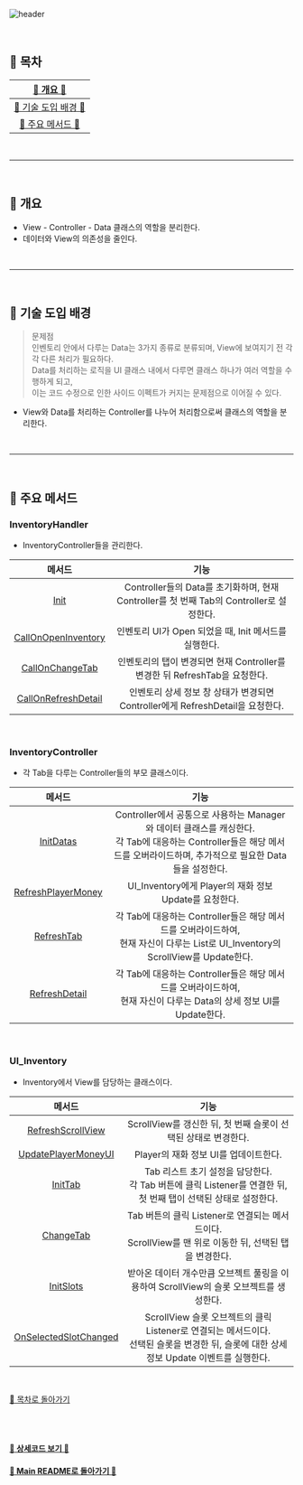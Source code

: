 ![header](https://capsule-render.vercel.app/api?type=cylinder&color=A1B6FF&height=150&section=header&text=Inventory%20with%20MVC&fontSize=60&fontColor=ECFBFF&animation=fadeIn)

<br>


## :crescent_moon: 목차

| [🐰 개요 🐰](#rabbit-개요) |
| :---: |
| [🐇 기술 도입 배경 🐇](#rabbit2-기술-도입-배경) |
| [🍡 주요 메서드 🍡](#dango-주요-메서드) |

<br>

* * *

<br>

## :rabbit: 개요  
- View - Controller - Data 클래스의 역할을 분리한다.
- 데이터와 View의 의존성을 줄인다.

<br>

* * *

<br>

## :rabbit2: 기술 도입 배경
> 문제점<br>
> 인벤토리 안에서 다루는 Data는 3가지 종류로 분류되며, View에 보여지기 전 각각 다른 처리가 필요하다.<br>
> Data를 처리하는 로직을 UI 클래스 내에서 다루면 클래스 하나가 여러 역할을 수행하게 되고,<br>
> 이는 코드 수정으로 인한 사이드 이펙트가 커지는 문제점으로 이어질 수 있다.<br>
- View와 Data를 처리하는 Controller를 나누어 처리함으로써 클래스의 역할을 분리한다.

<br>

* * *

<br>

## :dango: 주요 메서드

### InventoryHandler
- InventoryController들을 관리한다.

|메서드|기능|
|:---:|:---:|
|[Init](https://github.com/j-miiin/TodangTodangCodes/blob/9d523e24056454e40ffc5d78ad6103da6c516c28/MVC%20%EA%B5%AC%EC%A1%B0%EB%A5%BC%20%ED%99%9C%EC%9A%A9%ED%95%9C%20Inventory/InventoryHandler.cs#L19-L25)|Controller들의 Data를 초기화하며, 현재 Controller를 첫 번째 Tab의 Controller로 설정한다.|
|[CallOnOpenInventory](https://github.com/j-miiin/TodangTodangCodes/blob/9d523e24056454e40ffc5d78ad6103da6c516c28/MVC%20%EA%B5%AC%EC%A1%B0%EB%A5%BC%20%ED%99%9C%EC%9A%A9%ED%95%9C%20Inventory/InventoryHandler.cs#L27-L30)|인벤토리 UI가 Open 되었을 때, Init 메서드를 실행한다.|
|[CallOnChangeTab](https://github.com/j-miiin/TodangTodangCodes/blob/9d523e24056454e40ffc5d78ad6103da6c516c28/MVC%20%EA%B5%AC%EC%A1%B0%EB%A5%BC%20%ED%99%9C%EC%9A%A9%ED%95%9C%20Inventory/InventoryHandler.cs#L32-L37)|인벤토리의 탭이 변경되면 현재 Controller를 변경한 뒤 RefreshTab을 요청한다.|
|[CallOnRefreshDetail](https://github.com/j-miiin/TodangTodangCodes/blob/9d523e24056454e40ffc5d78ad6103da6c516c28/MVC%20%EA%B5%AC%EC%A1%B0%EB%A5%BC%20%ED%99%9C%EC%9A%A9%ED%95%9C%20Inventory/InventoryHandler.cs#L39-L42)|인벤토리 상세 정보 창 상태가 변경되면 Controller에게 RefreshDetail을 요청한다.|

<br>

### InventoryController
- 각 Tab을 다루는 Controller들의 부모 클래스이다.

|메서드|기능|
|:---:|:---:|
|[InitDatas](https://github.com/j-miiin/TodangTodangCodes/blob/9d523e24056454e40ffc5d78ad6103da6c516c28/MVC%20%EA%B5%AC%EC%A1%B0%EB%A5%BC%20%ED%99%9C%EC%9A%A9%ED%95%9C%20Inventory/InventoryController.cs#L25-L44)|Controller에서 공통으로 사용하는 Manager와 데이터 클래스를 캐싱한다.<br>각 Tab에 대응하는 Controller들은 해당 메서드를 오버라이드하며, 추가적으로 필요한 Data들을 설정한다.|
|[RefreshPlayerMoney](https://github.com/j-miiin/TodangTodangCodes/blob/9d523e24056454e40ffc5d78ad6103da6c516c28/MVC%20%EA%B5%AC%EC%A1%B0%EB%A5%BC%20%ED%99%9C%EC%9A%A9%ED%95%9C%20Inventory/InventoryController.cs#L46-L49)|UI_Inventory에게 Player의 재화 정보 Update를 요청한다.|
|[RefreshTab](https://github.com/j-miiin/TodangTodangCodes/blob/9d523e24056454e40ffc5d78ad6103da6c516c28/MVC%20%EA%B5%AC%EC%A1%B0%EB%A5%BC%20%ED%99%9C%EC%9A%A9%ED%95%9C%20Inventory/InventoryController.cs#L51-L54)|각 Tab에 대응하는 Controller들은 해당 메서드를 오버라이드하여,<br>현재 자신이 다루는 List로 UI_Inventory의 ScrollView를 Update한다.|
|[RefreshDetail](https://github.com/j-miiin/TodangTodangCodes/blob/9d523e24056454e40ffc5d78ad6103da6c516c28/MVC%20%EA%B5%AC%EC%A1%B0%EB%A5%BC%20%ED%99%9C%EC%9A%A9%ED%95%9C%20Inventory/InventoryController.cs#L56-L59)|각 Tab에 대응하는 Controller들은 해당 메서드를 오버라이드하여,<br>현재 자신이 다루는 Data의 상세 정보 UI를 Update한다.|

<br>

### UI_Inventory
- Inventory에서 View를 담당하는 클래스이다.

|메서드|기능|
|:---:|:---:|
|[RefreshScrollView](https://github.com/j-miiin/TodangTodangCodes/blob/9d523e24056454e40ffc5d78ad6103da6c516c28/MVC%20%EA%B5%AC%EC%A1%B0%EB%A5%BC%20%ED%99%9C%EC%9A%A9%ED%95%9C%20Inventory/UI_Inventory.cs#L77-L96)|ScrollView를 갱신한 뒤, 첫 번째 슬롯이 선택된 상태로 변경한다.|
|[UpdatePlayerMoneyUI](https://github.com/j-miiin/TodangTodangCodes/blob/9d523e24056454e40ffc5d78ad6103da6c516c28/MVC%20%EA%B5%AC%EC%A1%B0%EB%A5%BC%20%ED%99%9C%EC%9A%A9%ED%95%9C%20Inventory/UI_Inventory.cs#L98-L114)|Player의 재화 정보 UI를 업데이트한다.|
|[InitTab](https://github.com/j-miiin/TodangTodangCodes/blob/9d523e24056454e40ffc5d78ad6103da6c516c28/MVC%20%EA%B5%AC%EC%A1%B0%EB%A5%BC%20%ED%99%9C%EC%9A%A9%ED%95%9C%20Inventory/UI_Inventory.cs#L116-L125)|Tab 리스트 초기 설정을 담당한다.<br>각 Tab 버튼에 클릭 Listener를 연결한 뒤, 첫 번째 탭이 선택된 상태로 설정한다.|
|[ChangeTab](https://github.com/j-miiin/TodangTodangCodes/blob/9d523e24056454e40ffc5d78ad6103da6c516c28/MVC%20%EA%B5%AC%EC%A1%B0%EB%A5%BC%20%ED%99%9C%EC%9A%A9%ED%95%9C%20Inventory/UI_Inventory.cs#L127-L136)|Tab 버튼의 클릭 Listener로 연결되는 메서드이다.<br>ScrollView를 맨 위로 이동한 뒤, 선택된 탭을 변경한다.|
|[InitSlots](https://github.com/j-miiin/TodangTodangCodes/blob/9d523e24056454e40ffc5d78ad6103da6c516c28/MVC%20%EA%B5%AC%EC%A1%B0%EB%A5%BC%20%ED%99%9C%EC%9A%A9%ED%95%9C%20Inventory/UI_Inventory.cs#L138-L169)|받아온 데이터 개수만큼 오브젝트 풀링을 이용하여 ScrollView의 슬롯 오브젝트를 생성한다.|
|[OnSelectedSlotChanged](https://github.com/j-miiin/TodangTodangCodes/blob/9d523e24056454e40ffc5d78ad6103da6c516c28/MVC%20%EA%B5%AC%EC%A1%B0%EB%A5%BC%20%ED%99%9C%EC%9A%A9%ED%95%9C%20Inventory/UI_Inventory.cs#L171-L178)|ScrollView 슬롯 오브젝트의 클릭 Listener로 연결되는 메서드이다.<br>선택된 슬롯을 변경한 뒤, 슬롯에 대한 상세 정보 Update 이벤트를 실행한다.|

<br>

[🌙 목차로 돌아가기](#crescent_moon-목차)

<br><br>


#### [🐰 상세코드 보기 🐰]()

#### [🌙 Main README로 돌아가기 🌙](/README.md)